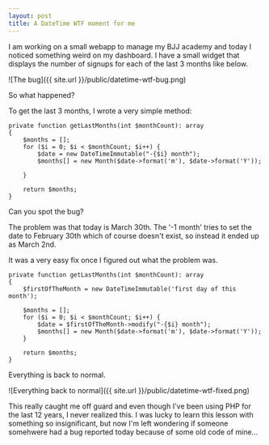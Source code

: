 ```yaml
---
layout: post
title: A DateTime WTF moment for me
---
```


I am working on a small webapp to manage my BJJ academy and today I noticed something weird on my dashboard. I have a small widget that displays the number of signups for each of the last 3 months like below.

![The bug]({{ site.url }}/public/datetime-wtf-bug.png)

So what happened?

To get the last 3 months, I wrote a very simple method:

```php?start_inline=1
private function getLastMonths(int $monthCount): array
{
    $months = [];
    for ($i = 0; $i < $monthCount; $i++) {
        $date = new DateTimeImmutable("-{$i} month");
        $months[] = new Month($date->format('m'), $date->format('Y'));

    }

    return $months;
}
```

Can you spot the bug?

The problem was that today is March 30th. The '-1 month' tries to set the date to February 30th which of course doesn't exist, so instead it ended up as March 2nd.

It was a very easy fix once I figured out what the problem was.

```php?start_inline=1
private function getLastMonths(int $monthCount): array
{
    $firstOfTheMonth = new DateTimeImmutable('first day of this month');

    $months = [];
    for ($i = 0; $i < $monthCount; $i++) {
        $date = $firstOfTheMonth->modify("-{$i} month");
        $months[] = new Month($date->format('m'), $date->format('Y'));
    }

    return $months;
}
```

Everything is back to normal.

![Everything back to normal]({{ site.url }}/public/datetime-wtf-fixed.png)

This really caught me off guard and even though I've been using PHP for the last 12 years, I never realized this. I was lucky to learn this lesson with something so insignificant, but now I'm left wondering if someone somehwere had a bug reported today because of some old code of mine...
